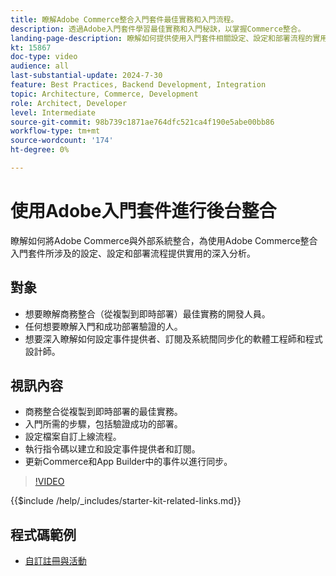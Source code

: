 ```yaml
---
title: 瞭解Adobe Commerce整合入門套件最佳實務和入門流程。
description: 透過Adobe入門套件學習最佳實務和入門秘訣，以掌握Commerce整合。
landing-page-description: 瞭解如何提供使用入門套件相關設定、設定和部署流程的實用深入分析。
kt: 15867
doc-type: video
audience: all
last-substantial-update: 2024-7-30
feature: Best Practices, Backend Development, Integration
topic: Architecture, Commerce, Development
role: Architect, Developer
level: Intermediate
source-git-commit: 98b739c1871ae764dfc521ca4f190e5abe00bb86
workflow-type: tm+mt
source-wordcount: '174'
ht-degree: 0%

---
```


# 使用Adobe入門套件進行後台整合

瞭解如何將Adobe Commerce與外部系統整合，為使用Adobe Commerce整合入門套件所涉及的設定、設定和部署流程提供實用的深入分析。

## 對象

* 想要瞭解商務整合（從複製到即時部署）最佳實務的開發人員。
* 任何想要瞭解入門和成功部署驗證的人。
* 想要深入瞭解如何設定事件提供者、訂閱及系統間同步化的軟體工程師和程式設計師。

## 視訊內容

* 商務整合從複製到即時部署的最佳實務。
* 入門所需的步驟，包括驗證成功的部署。
* 設定檔案自訂上線流程。
* 執行指令碼以建立和設定事件提供者和訂閱。
* 更新Commerce和App Builder中的事件以進行同步。

>[!VIDEO](https://video.tv.adobe.com/v/3431690?learn=on)

{{$include /help/_includes/starter-kit-related-links.md}}

## 程式碼範例

* [自訂註冊與活動](https://github.com/adobe/adobe-commerce-samples/tree/main/starter-kit/customize-registrations-and-events)